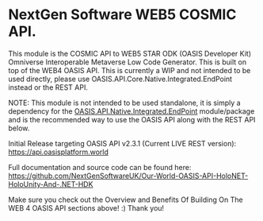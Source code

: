 ﻿# NextGen Software WEB5 COSMIC API.

This module is the COSMIC API to WEB5 STAR ODK (OASIS Developer Kit) Omniverse Interoperable Metaverse Low Code Generator. This is built on top of the WEB4 OASIS API. This is currently a WIP and not intended to be used directly, please use OASIS.API.Core.Native.Integrated.EndPoint instead or the REST API.

NOTE: This module is not intended to be used standalone, it is simply a dependency for the [OASIS.API.Native.Integrated.EndPoint](https://www.nuget.org/packages/NextGenSoftware.OASIS.API.Native.Integrated.EndPoint) module/package and is the recommended way to use the OASIS API along with the REST API below.

Initial Release targeting OASIS API v2.3.1 (Current LIVE REST version):
https://api.oasisplatform.world

Full documentation and source code can be found here:
https://github.com/NextGenSoftwareUK/Our-World-OASIS-API-HoloNET-HoloUnity-And-.NET-HDK

Make sure you check out the Overview and Benefits Of Building On The WEB 4 OASIS API sections above! :) Thank you!

